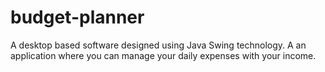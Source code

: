 # budget-planner
A desktop based software designed using Java Swing technology.
A an application where you can manage your daily expenses with your income. 
